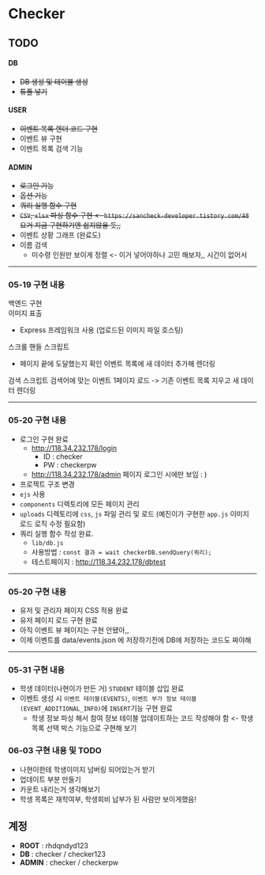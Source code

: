 # Checker

## TODO

#### DB

- ~~DB 생성 및 테이블 생성~~
- ~~튜플 넣기~~

#### USER

- ~~이벤트 목록 렌더 코드 구현~~
- 이벤트 뷰 구현
- 이벤트 목록 검색 기능

#### ADMIN

- ~~로그인 기능~~
- ~~옵션 기능~~
- ~~쿼리 실행 함수 구현~~
- ~~`CSV`, `xlsx` 파싱 함수 구현 <- `https://sancheck-developer.tistory.com/48`  요거 지금 구현하기엔 쉽지않을 듯,,~~
- 이벤트 상황 그래프 (완료도)
- 이름 검색
  - 미수령 인원만 보이게 정렬 <- 이거 넣어야하나 고민 해보자,, 시간이 없어서


----
### 05-19 구현 내용    
백엔드 구현 <br>
이미지 표출
- Express 프레임워크 사용 (업로드된 이미지 파일 호스팅)

스크롤 핸들 스크립트
- 페이지 끝에 도달했는지 확인
이벤트 목록에 새 데이터 추가해 렌더링

검색 스크립트
검색어에 맞는 이벤트 1페이지 로드
-> 기존 이벤트 목록 지우고 새 데이터 렌더링



----
### 05-20 구현 내용

- 로그인 구현 완료
  - http://118.34.232.178/login
    - ID : checker
    - PW : checkerpw
  - http://118.34.232.178/admin 페이지 로그인 시에만 보임 : )
-  프로젝트 구조 변경
  - `ejs` 사용
  - `components` 디렉토리에 모든 페이지 관리
  - `uploads` 디렉토리에 `css`, `js` 파일 관리 및 로드 (예진이가 구현한 `app.js` 이미지 로드 로직 수정 필요함)
- 쿼리 실행 함수 작성 완료.
  - `lib/db.js`
  - 사용방법 : `const 결과 = wait checkerDB.sendQuery(쿼리);`
  - 테스트페이지 : http://118.34.232.178/dbtest


---
### 05-20 구현 내용

- 유저 및 관리자 페이지 CSS 적용 완료
- 유저 페이지 로드 구현 완료
- 아직 이벤트 뷰 페이지는 구현 안됐아,,
- 이제 이벤트를 data/events.json 에 저장하기전에 DB에 저장하는 코드도 짜야해



---
### 05-31 구현 내용
- 학생 데이터(나현이가 만든 거) `STUDENT` 테이블 삽입 완료
- 이벤트 생성 시 `이벤트 테이블(EVENTS)`, `이벤트 부가 정보 테이블(EVENT_ADDITIONAL_INFO)`에 `INSERT`기능 구현 완료
	- 학생 정보 파싱 해서 참여 정보 테이블 업데이트하는 코드 작성해야 함 <- 학생 목록 선택 박스 기능으로 구현해 보기

### 06-03 구현 내용 및 TODO
- 나현이한테 학생이미지 넘버링 되어있는거 받기
- 업데이트 부분 만들기
- 카운트 내리는거 생각해보기
- 학생 목록은 재학여부, 학생회비 납부가 된 사람만 보이게했음!


## 계정
- **ROOT** : rhdqndyd123
- **DB** : checker / checker123
- **ADMIN** : checker / checkerpw